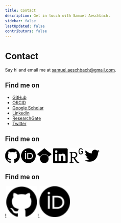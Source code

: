 ```yaml
---
title: Contact
description: Get in touch with Samuel Aeschbach.
sidebar: false
lastUpdated: false
contributors: false
---
```


# Contact

Say hi and email me at [samuel.aeschbach@gmail.com](mailto:samuel.aeschbach@gmail.com). 

## Find me on
- [GitHub](https://github.com/samuelae)
- [ORCID](https://orcid.org/0000-0002-6167-4901)
- [Google Scholar](https://scholar.google.com/citations?user=-C_YFkQAAAAJ&hl)
- [LinkedIn](https://www.linkedin.com/in/samuel-aeschbach/)
- [ResearchGate](https://www.researchgate.net/profile/Samuel-Aeschbach)
- [Twitter](https://twitter.com/paemmel)

## Find me on
[![GitHub](/images/github.svg)](https://github.com/samuelae)
[![ORCID](/images/orcid.svg)](https://orcid.org/0000-0002-6167-4901)
[![Google Scholar](/images/googlescholar.svg)](https://scholar.google.com/citations?user=-C_YFkQAAAAJ&hl)
[![LinkedIn](/images/linkedin.svg)](https://www.linkedin.com/in/samuel-aeschbach/)
[![ResearchGate](/images/researchgate.svg)](https://www.researchgate.net/profile/Samuel-Aeschbach)
[![Twitter](/images/twitter.svg)](https://twitter.com/paemmel)


## Find me on
[!<img src="/images/github.svg" width="100" height="100">](https://github.com/samuelae)
[!<img src="/images/orcid.svg" width="100" height="100">](https://orcid.org/0000-0002-6167-4901)
